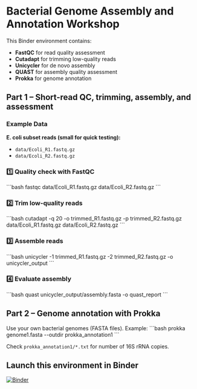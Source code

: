 # Bacterial Genome Assembly and Annotation Workshop

This Binder environment contains:

- **FastQC** for read quality assessment
- **Cutadapt** for trimming low-quality reads
- **Unicycler** for de novo assembly
- **QUAST** for assembly quality assessment
- **Prokka** for genome annotation

## Part 1 – Short-read QC, trimming, assembly, and assessment

### Example Data
**E. coli subset reads (small for quick testing):**
- `data/Ecoli_R1.fastq.gz`
- `data/Ecoli_R2.fastq.gz`

### 1️⃣ Quality check with FastQC
\```bash
fastqc data/Ecoli_R1.fastq.gz data/Ecoli_R2.fastq.gz
\```

### 2️⃣ Trim low-quality reads
\```bash
cutadapt -q 20 -o trimmed_R1.fastq.gz -p trimmed_R2.fastq.gz data/Ecoli_R1.fastq.gz data/Ecoli_R2.fastq.gz
\```

### 3️⃣ Assemble reads
\```bash
unicycler -1 trimmed_R1.fastq.gz -2 trimmed_R2.fastq.gz -o unicycler_output
\```

### 4️⃣ Evaluate assembly
\```bash
quast unicycler_output/assembly.fasta -o quast_report
\```

## Part 2 – Genome annotation with Prokka

Use your own bacterial genomes (FASTA files).
Example:
\```bash
prokka genome1.fasta --outdir prokka_annotation1
\```

Check `prokka_annotation1/*.txt` for number of 16S rRNA copies.

## Launch this environment in Binder

[![Binder](https://mybinder.org/badge_logo.svg)](https://mybinder.org/v2/gh/YOUR_USERNAME/bacterial-genome-workshop/main)


